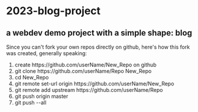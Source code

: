 # 2023-blog-project
a webdev demo project with a simple shape: blog
---
Since you can't fork your own repos directly on github, here's how this fork was created, generally speaking:

1. create https://<span></span>github.com/userName/New_Repo on github
2. git clone https://<span></span>github.com/userName/Repo New_Repo
3. cd New_Repo
4. git remote set-url origin https://<span></span>github.com/userName/New_Repo
5. git remote add upstream https://<span></span>github.com/userName/Repo
6. git push origin master
7. git push --all


